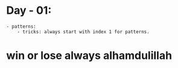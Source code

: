 # Day - 01:
    - patterns:
        - tricks: always start with index 1 for patterns.


# win or lose always alhamdulillah